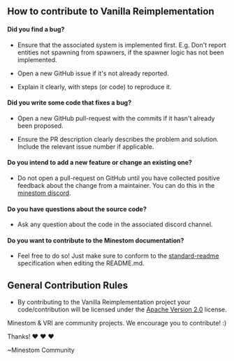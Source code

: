 ## How to contribute to Vanilla Reimplementation

#### **Did you find a bug?**

* Ensure that the associated system is implemented first. E.g. Don't report entities not spawning from spawners, if the
  spawner logic has not been implemented.

* Open a new GitHub issue if it's not already reported.

* Explain it clearly, with steps (or code) to reproduce it.

#### **Did you write some code that fixes a bug?**

* Open a new GitHub pull-request with the commits if it hasn't already been proposed.

* Ensure the PR description clearly describes the problem and solution. Include the relevant issue number if applicable.

#### **Do you intend to add a new feature or change an existing one?**

* Do not open a pull-request on GitHub until you have collected positive feedback about the change from a maintainer.
  You can do this in the [minestom discord](https://discord.gg/pkFRvqB).

#### **Do you have questions about the source code?**

* Ask any question about the code in the associated discord channel.

#### **Do you want to contribute to the Minestom documentation?**

* Feel free to do so! Just make sure to conform to the [standard-readme](https://github.com/RichardLitt/standard-readme)
  specification when editing the README.md.

## General Contribution Rules

* By contributing to the Vanilla Reimplementation project your code/contribution will be licensed under
  the [Apache Version 2.0](../LICENSE) license.

Minestom & VRI are community projects. We encourage you to contribute! :)

Thanks! :heart: :heart: :heart:

~Minestom Community
